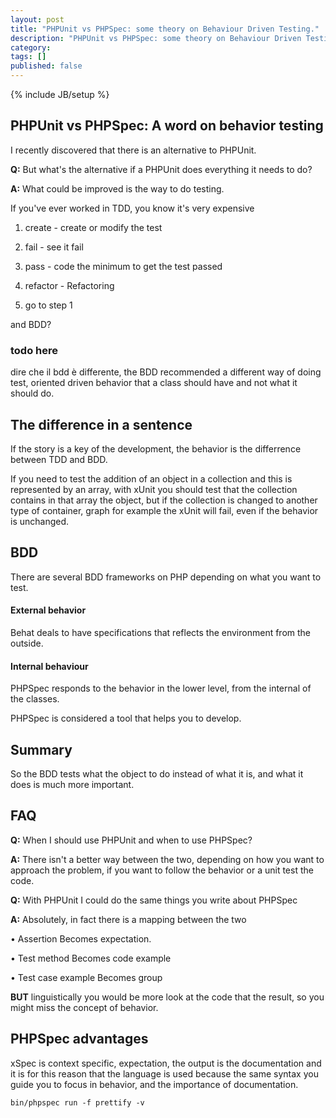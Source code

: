 ```yaml
---
layout: post
title: "PHPUnit vs PHPSpec: some theory on Behaviour Driven Testing."
description: "PHPUnit vs PHPSpec: some theory on Behaviour Driven Testing."
category: 
tags: []
published: false
---
```

{% include JB/setup %}

## PHPUnit vs PHPSpec: A word on behavior testing

I recently discovered that there is an alternative to PHPUnit.

**Q:** But what's the alternative if a PHPUnit does everything it needs to do?

**A:** What could be improved is the way to do testing.


If you've ever worked in TDD, you know it's very expensive

1. create - create or modify the test

2. fail - see it fail

3. pass - code the minimum to get the test passed

4. refactor - Refactoring

5. go to step 1

and BDD?

### todo here

dire che il bdd è differente, 
the BDD recommended a different way of doing test, oriented driven behavior that a class should have and not what it should do.


## The difference in a sentence

If the story is a key of the development, the behavior is the differrence between TDD and BDD.

If you need to test the addition of an object in a collection and this is represented by an array, with xUnit you should test that the collection contains in that array the object, but if the collection is changed to another type of container, graph for example the xUnit will fail, even if the behavior is unchanged.


## BDD

There are several BDD frameworks on PHP depending on what you want to test.

#### External behavior

Behat deals to have specifications that reflects the environment from the outside.

#### Internal behaviour

PHPSpec responds to the behavior in the lower level, from the internal of the classes.

PHPSpec is considered a tool that helps you to develop.

## Summary

So the BDD tests what the object to do instead of what it is,
and what it does is much more important.

## FAQ

**Q:** When I should use PHPUnit and when to use PHPSpec?

**A:** There isn't a better way between the two, depending on how you want to approach the problem, if you want to follow the behavior or a unit test the code.


**Q:** With PHPUnit I could do the same things you write about PHPSpec

**A:** Absolutely, in fact there is a mapping between the two

• Assertion Becomes expectation.

• Test method Becomes code example

• Test case example Becomes group

**BUT** linguistically you would be more look at the code that the result, so you might miss the concept of behavior.

## PHPSpec advantages

xSpec is context specific, expectation, the output is the documentation
and it is for this reason that the language is used because the same syntax you guide you to focus in behavior, and the importance of documentation.

`bin/phpspec run -f prettify -v`

